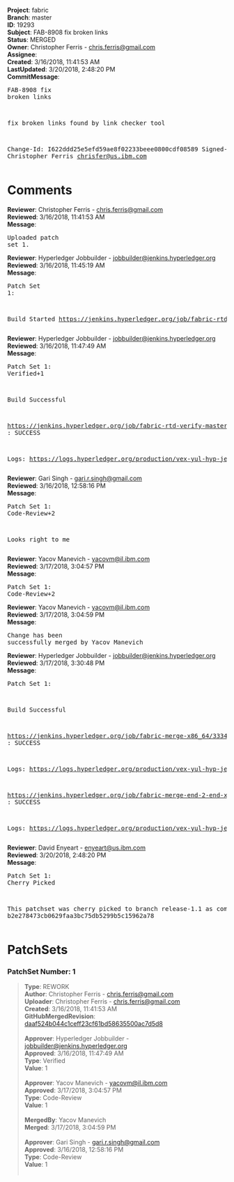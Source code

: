 <strong>Project</strong>: fabric<br><strong>Branch</strong>: master<br><strong>ID</strong>: 19293<br><strong>Subject</strong>: FAB-8908 fix broken links<br><strong>Status</strong>: MERGED<br><strong>Owner</strong>: Christopher Ferris - chris.ferris@gmail.com<br><strong>Assignee</strong>:<br><strong>Created</strong>: 3/16/2018, 11:41:53 AM<br><strong>LastUpdated</strong>: 3/20/2018, 2:48:20 PM<br><strong>CommitMessage</strong>:<br><pre>FAB-8908 fix broken links

fix broken links found by link checker tool

Change-Id: I622ddd25e5efd59ae8f02233beee0800cdf08589
Signed-off-by: Christopher Ferris <chrisfer@us.ibm.com>
</pre><h1>Comments</h1><strong>Reviewer</strong>: Christopher Ferris - chris.ferris@gmail.com<br><strong>Reviewed</strong>: 3/16/2018, 11:41:53 AM<br><strong>Message</strong>: <pre>Uploaded patch set 1.</pre><strong>Reviewer</strong>: Hyperledger Jobbuilder - jobbuilder@jenkins.hyperledger.org<br><strong>Reviewed</strong>: 3/16/2018, 11:45:19 AM<br><strong>Message</strong>: <pre>Patch Set 1:

Build Started https://jenkins.hyperledger.org/job/fabric-rtd-verify-master/359/</pre><strong>Reviewer</strong>: Hyperledger Jobbuilder - jobbuilder@jenkins.hyperledger.org<br><strong>Reviewed</strong>: 3/16/2018, 11:47:49 AM<br><strong>Message</strong>: <pre>Patch Set 1: Verified+1

Build Successful 

https://jenkins.hyperledger.org/job/fabric-rtd-verify-master/359/ : SUCCESS

Logs: https://logs.hyperledger.org/production/vex-yul-hyp-jenkins-3/fabric-rtd-verify-master/359</pre><strong>Reviewer</strong>: Gari Singh - gari.r.singh@gmail.com<br><strong>Reviewed</strong>: 3/16/2018, 12:58:16 PM<br><strong>Message</strong>: <pre>Patch Set 1: Code-Review+2

Looks right to me</pre><strong>Reviewer</strong>: Yacov Manevich - yacovm@il.ibm.com<br><strong>Reviewed</strong>: 3/17/2018, 3:04:57 PM<br><strong>Message</strong>: <pre>Patch Set 1: Code-Review+2</pre><strong>Reviewer</strong>: Yacov Manevich - yacovm@il.ibm.com<br><strong>Reviewed</strong>: 3/17/2018, 3:04:59 PM<br><strong>Message</strong>: <pre>Change has been successfully merged by Yacov Manevich</pre><strong>Reviewer</strong>: Hyperledger Jobbuilder - jobbuilder@jenkins.hyperledger.org<br><strong>Reviewed</strong>: 3/17/2018, 3:30:48 PM<br><strong>Message</strong>: <pre>Patch Set 1:

Build Successful 

https://jenkins.hyperledger.org/job/fabric-merge-x86_64/3334/ : SUCCESS

Logs: https://logs.hyperledger.org/production/vex-yul-hyp-jenkins-3/fabric-merge-x86_64/3334

https://jenkins.hyperledger.org/job/fabric-merge-end-2-end-x86_64/2007/ : SUCCESS

Logs: https://logs.hyperledger.org/production/vex-yul-hyp-jenkins-3/fabric-merge-end-2-end-x86_64/2007</pre><strong>Reviewer</strong>: David Enyeart - enyeart@us.ibm.com<br><strong>Reviewed</strong>: 3/20/2018, 2:48:20 PM<br><strong>Message</strong>: <pre>Patch Set 1: Cherry Picked

This patchset was cherry picked to branch release-1.1 as commit b2e278473cb0629faa3bc75db5299b5c15962a78</pre><h1>PatchSets</h1><h3>PatchSet Number: 1</h3><blockquote><strong>Type</strong>: REWORK<br><strong>Author</strong>: Christopher Ferris - chris.ferris@gmail.com<br><strong>Uploader</strong>: Christopher Ferris - chris.ferris@gmail.com<br><strong>Created</strong>: 3/16/2018, 11:41:53 AM<br><strong>GitHubMergedRevision</strong>: [daaf524b044c1ceff23cf61bd58635500ac7d5d8](https://github.com/hyperledger/fabric/commit/daaf524b044c1ceff23cf61bd58635500ac7d5d8)<br><br><strong>Approver</strong>: Hyperledger Jobbuilder - jobbuilder@jenkins.hyperledger.org<br><strong>Approved</strong>: 3/16/2018, 11:47:49 AM<br><strong>Type</strong>: Verified<br><strong>Value</strong>: 1<br><br><strong>Approver</strong>: Yacov Manevich - yacovm@il.ibm.com<br><strong>Approved</strong>: 3/17/2018, 3:04:57 PM<br><strong>Type</strong>: Code-Review<br><strong>Value</strong>: 1<br><br><strong>MergedBy</strong>: Yacov Manevich<br><strong>Merged</strong>: 3/17/2018, 3:04:59 PM<br><br><strong>Approver</strong>: Gari Singh - gari.r.singh@gmail.com<br><strong>Approved</strong>: 3/16/2018, 12:58:16 PM<br><strong>Type</strong>: Code-Review<br><strong>Value</strong>: 1<br><br></blockquote>